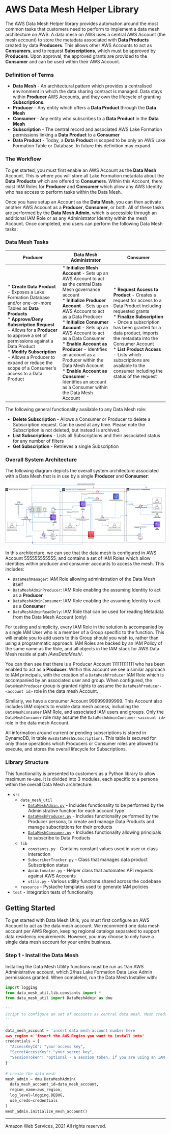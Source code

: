 # AWS Data Mesh Helper Library

The AWS Data Mesh Helper library provides automation around the most common tasks that customers need to perform to implement
a data mesh architecture on AWS. A data mesh on AWS uses a central AWS Account (the mesh account) to store the metadata
associated with __Data Products__ created by data __Producers__. This allows other AWS Accounts to act as __Consumers__, and to
request __Subscriptions__, which must be approved by __Producers__. Upon approval, the approved grants are provided to the __Consumer__
and can be used within their AWS Account.

### Definition of Terms

* __Data Mesh__ - An architectural pattern which provides a centralised environment in which the data sharing contract is managed. Data stays within __Producer__ AWS Accounts, and they own the lifecycle of granting __Subscriptions__.
* __Producer__ - Any entity which offers a __Data Product__ through the __Data Mesh__
* __Consumer__ - Any entity who subscribes to a __Data Product__ in the __Data Mesh__
* __Subscription__ - The central record and associated AWS Lake Formation permissions linking a __Data Product__ to a __Consumer__
* __Data Product__ - Today, a __Data Product__ is scoped to be only an AWS Lake Formation Table or Database. In future this definition may expand.

### The Workflow

To get started, you must first enable an AWS Account as the __Data Mesh__ Account. This is where you will store all Lake Formation
metadata about the __Data Products__ which are offered to __Consumers__. Within this Account, there exist IAM Roles for __Producer__ and __Consumer__ 
which allow any AWS Identity who has access to perform tasks within the Data Mesh.

Once you have setup an Account as the __Data Mesh__, you can then activate another AWS Account as a __Producer__, __Consumer__, or both. All
of these tasks are performed by the __Data Mesh Admin__, which is accessible through an additional IAM Role or as any Administrator
Identity within the mesh Account. Once completed, end users can perform the following Data Mesh tasks:

### Data Mesh Tasks

| Producer | Data Mesh Administrator | Consumer |
|----------|-----------|----------|
|* __Create Data Product__ - Exposes a Lake Formation Database and/or one-or-more Tables as __Data Products__ </br>* __Approve/Deny Subscription Request__ - Allows for a __Producer__ to approve a set of permissions against a Data Product  </br>* __Modify Subscription__ - Allows a Producer to expand or reduce the scope of a Consumer's access to a Data Product  | * __Initialize Mesh Account__ - Sets up an AWS Account to act as the central Data Mesh governance account</br>* __Initialize Producer Account__ - Sets up an AWS Account to act as a Data Producer </br>* __Initialize Consumer Account__ - Sets up an AWS Account to act as a Data Consumer </br>* __Enable Account as Producer__ - Identifies an account as a Producer within the Data Mesh Account </br>* __Enable Account as Consumer__  - Identifies an account as a Consumer within the Data Mesh Account| * __Request Access to Product__ - Creates a request for access to a Data Product including requested grants </br>* __Finalize Subscription__ - Once a subscription has been granted for a data product, imports the metadata into the Consumer Account </br>* __List Product Access__ - Lists which subscriptions are available to the consumer including the status of the request |

The following general functionality available to any Data Mesh role:

* __Delete Subscription__ - Allows a Consumer or Producer to delete a Subscription request. Can be used at any time. Please note the Subscription is not deleted, but instead is archived.
* __List Subscriptions__ - Lists all Subscriptions and their associated status for any number of filters 
* __Get Subscription__ - Retrieves a single Subscription

### Overall System Architecture

The following diagram depicts the overall system architecture associated with a Data Mesh that is in use by a single __Producer__ and __Consumer__:

![Architecture](doc/architecture.png)

In this architecture, we can see that the data mesh is configured in AWS Account 555555555555, and contains a set of IAM Roles which allow identities within producer and consumer accounts to access the mesh. This includes:

* `DataMeshManager`: IAM Role allowing administration of the Data Mesh itself
* `DataMeshAdminProducer`: IAM Role enabling the assuming Identity to act as a __Producer__
* `DataMeshAdminConsumer`: IAM Role enabling the assuming Identity to act as a __Consumer__
* `DataMeshAdminReadOnly`: IAM Role that can be used for reading Metadata from the Data Mesh Account (only)

For testing and simplicity, every IAM Role in the solution is accompanied by a single IAM User who is a member of a Group specific to the function. This will enable you to add users to this Group should you wish to, rather than using a programmatic approach. IAM Roles are backed by an IAM Policy of the same name as the Role, and all objects in the IAM stack for AWS Data Mesh reside at path _/AwsDataMesh/_.

You can then see that there is a Producer Account 111111111111 who has been enabled to act as a __Producer__. Within this account we see a similar approach to IAM principals, with the creation of a `DataMeshProducer` IAM Role which is accompanied by an associated user and group. When configured, the `DataMeshProducer` group is granted rights to assume the `DataMeshProducer-<account id>` role in the data mesh Account.

Similarly, we have a consumer Account 999999999999. This Account also includes IAM objects to enable data mesh access, including the `DataMeshConsumer` IAM Role, and associated IAM users and groups. Only the `DataMeshConsumer` role may assume the `DataMeshAdminConsumer-<account id>` role in the data mesh Account.

All information around current or pending subscriptions is stored in DynamoDB, in table `AwsDataMeshSubscriptions`. This table is secured for only those operations which Producers or Consumer roles are allowed to execute, and stores the overall lifecycle for Subscriptions.

### Library Structure

This functionality is presented to customers as a Python library to allow maximum re-use. It is divided into 3 modules, each specific to a persona within the overall Data Mesh architecture:

* `src`
	* `data_mesh_util`
		* [`DataMeshAdmin.py`](doc/DataMeshAdmin.md) - Includes functionality to be performed by the Administrative function for each account type
		* [`DataMeshProducer.py`](doc/DataMeshProducer.md) - Includes functionality performed by the Producer persona, to create and manage Data Products and manage subscriptions for their products
		* [`DataMeshConsumer.py`](doc/DataMeshConsumer.md) - Includes functionality allowing principals to subscribe to Data Products
	* `lib`
		* `constants.py` - Contains constant values used in user or class interaction
		* `SubscriberTracker.py` - Class that manages data product Subscription status
		* `ApiAutomator.py` - Helper class that automates API requests against AWS Accounts
		* `utils.py` - Various utility functions shared across the codebase
	* `resource` - Pystache templates used to generate IAM policies
* `test` - Integration tests of functionality

## Getting Started

To get started with Data Mesh Utils, you must first configure an AWS Account to act as the data mesh account. We recommend one data mesh account per AWS Region, keeping regional
catalogs separated to support data residency requirements. However, you may choose to only have a single data mesh account for your entire business.

### Step 1 - Install the Data Mesh

Installing the Data Mesh Utility functions must be run as 1/an AWS Administrative account, which 2/has Lake Formation Data Lake Admin permissions granted. When completed, run the
Data Mesh Installer with:

```python
import logging
from data_mesh_util.lib.constants import *
from data_mesh_util import DataMeshAdmin as dmu

'''
Script to configure an set of accounts as central data mesh. Mesh credentials must have AdministratorAccess and Data Lake Admin permissions.
'''

data_mesh_account = 'insert data mesh account number here
aws_region = 'insert the AWS Region you want to install into'
credentials = {
  "AccessKeyId": "your access key",
  "SecretAccessKey": "your secret key",
  "SessionToken": "optional - a session token, if you are using an IAM Role & temporary credentials"
} 

# create the data mesh
mesh_admin = dmu.DataMeshAdmin(
  data_mesh_account_id=data_mesh_account, 
  region_name=aws_region,
  log_level=logging.DEBUG, 
  use_creds=credentials
)
mesh_admin.initialize_mesh_account()
```

---
Amazon Web Services, 2021
All rights reserved.
